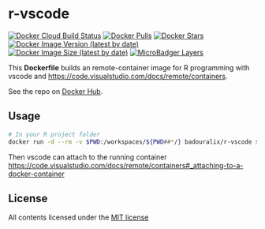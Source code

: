 # r-vscode

[![Docker Cloud Build Status](https://img.shields.io/docker/cloud/build/badouralix/r-vscode?label=build&logo=docker&logoColor=white)](https://hub.docker.com/r/badouralix/r-vscode)
[![Docker Pulls](https://img.shields.io/docker/pulls/badouralix/r-vscode?label=pulls&logo=docker&logoColor=white)](https://hub.docker.com/r/badouralix/r-vscode)
[![Docker Stars](https://img.shields.io/docker/stars/badouralix/r-vscode?label=stars&logo=docker&logoColor=white)](https://hub.docker.com/r/badouralix/r-vscode)
[![Docker Image Version (latest by date)](https://img.shields.io/docker/v/badouralix/r-vscode?logo=docker&logoColor=white)](https://hub.docker.com/r/badouralix/r-vscode)
[![Docker Image Size (latest by date)](https://img.shields.io/docker/image-size/badouralix/r-vscode?label=size&logo=docker&logoColor=white)](https://hub.docker.com/r/badouralix/r-vscode)
[![MicroBadger Layers](https://img.shields.io/microbadger/layers/badouralix/r-vscode?logo=docker&logoColor=white)](https://microbadger.com/images/badouralix/r-vscode)

This **Dockerfile** builds an remote-container image for R programming with vscode and <https://code.visualstudio.com/docs/remote/containers>.

See the repo on [Docker Hub](https://hub.docker.com/r/badouralix/r-vscode/).

## Usage

```bash
# In your R project folder
docker run -d --rm -v $PWD:/workspaces/${PWD##*/} badouralix/r-vscode sleep inf
```

Then vscode can attach to the running container
<https://code.visualstudio.com/docs/remote/containers#_attaching-to-a-docker-container>

## License

All contents licensed under the [MIT license](https://github.com/badouralix/dockerfiles/blob/master/r-vscode/LICENSE)

